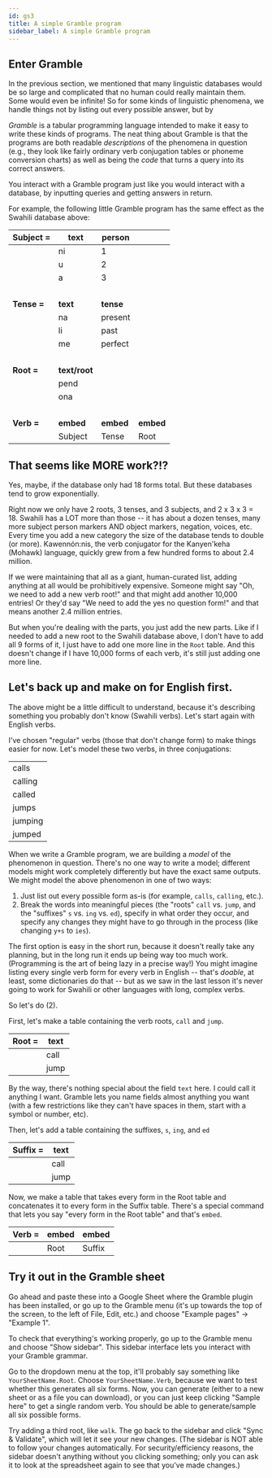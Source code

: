 ```yaml
---
id: gs3
title: A simple Gramble program
sidebar_label: A simple Gramble program
---
```


## Enter Gramble

In the previous section, we mentioned that many linguistic databases would be so large and complicated that no human could really maintain them.  Some would even be infinite!  So for some kinds of linguistic phenomena, we handle things not by listing out every possible answer, but by 

*Gramble* is a tabular programming language intended to make it easy to write these kinds of programs.  The neat thing about Gramble is that the programs are both readable *descriptions* of the phenomena in question (e.g., they look like fairly ordinary verb conjugation tables or phoneme conversion charts) as well as being the *code* that turns a query into its correct answers.

You interact with a Gramble program just like you would interact with a database, by inputting queries and getting answers in return.  

For example, the following little Gramble program has the same effect as the Swahili database above:

| **Subject =** | **text** | **person** ||
|----|----|----|---|
|              | ni   | 1 |
|              | u   | 2 |
|              | a   | 3 |
| &nbsp; |
| **Tense =** | **text** | **tense** |
|         | na | present |
|         | li | past |
|         | me | perfect |
| &nbsp; |
| **Root =** | **text/root** |
|         | pend |
|         | ona |
| &nbsp; |
| **Verb =** | **embed** | **embed** | **embed** |
|           | Subject | Tense | Root |


## That seems like MORE work?!?

Yes, maybe, if the database only had 18 forms total.  But these databases tend to grow exponentially.  

Right now we only have 2 roots, 3 tenses, and 3 subjects, and 2 x 3 x 3 = 18.  Swahili has a LOT more than those -- it has about a dozen tenses, many more subject person markers AND object markers, negation, voices, etc.  Every time you add a new category the size of the database tends to double (or more).  Kawennón:nis, the verb conjugator for the Kanyen'keha (Mohawk) language, quickly grew from a few hundred forms to about 2.4 million.

If we were maintaining that all as a giant, human-curated list, adding anything at all would be prohibitively expensive.  Someone might say "Oh, we need to add a new verb root!" and that might add another 10,000 entries!  Or they'd say "We need to add the yes no question form!" and that means another 2.4 million entries.

But when you're dealing with the parts, you just add the new parts.  Like if I needed to add a new root to the Swahili database above, I don't have to add all 9 forms of it, I just have to add one more line in the `Root` table.  And this doesn't change if I have 10,000 forms of each verb, it's still just adding one more line.

## Let's back up and make on for English first.

The above might be a little difficult to understand, because it's describing something you probably don't know (Swahili verbs).  Let's start again with English verbs.

I've chosen "regular" verbs (those that don't change form) to make things easier for now.  Let's model these two verbs, in three conjugations:

| |
|-------|
| calls | 
| calling |
| called |
| jumps | 
| jumping | 
| jumped |

When we write a Gramble program, we are building a *model* of the phenomenon in question.  There's no one way to write a model; different models might work completely differently but have the exact same outputs.  We might model the above phenomenon in one of two ways:

1. Just list out every possible form as-is (for example, ``calls``, ``calling``, etc.).
2. Break the words into meaningful pieces (the "roots" ``call`` vs. ``jump``, and the "suffixes" ``s`` vs. ``ing`` vs. ``ed``), specify in what order they occur, and specify any changes they might have to go through in the process (like changing ``y+s`` to ``ies``).

The first option is easy in the short run, because it doesn't really take any planning, but in the long run it ends up being way too much work.  (Programming is the art of being lazy in a precise way!)  You might imagine listing every single verb form for every verb in English -- that's *doable*, at least, some dictionaries do that -- but as we saw in the last lesson it's never going to work for Swahili or other languages with long, complex verbs.

So let's do (2).

First, let's make a table containing the verb roots, ``call`` and ``jump``.  

| **Root =** | **text** |
|----|----|
|    | call  |
|    | jump  |

By the way, there's nothing special about the field `text` here.  I could call it anything I want.  Gramble lets you name fields almost anything you want (with a few restrictions like they can't have spaces in them, start with a symbol or number, etc).

Then, let's add a table containing the suffixes, ``s``, ``ing``, and ``ed``

| **Suffix =** | **text** |
|----|----|
|    | call  |
|    | jump  |

Now, we make a table that takes every form in the Root table and concatenates it to every form in the Suffix table.  There's a special command that lets you say "every form in the Root table" and that's `embed`.

| **Verb =** | **embed** | **embed** |
|----|----|-----|
|           | Root | Suffix


## Try it out in the Gramble sheet

Go ahead and paste these into a Google Sheet where the Gramble plugin has been installed, or go up to the Gramble menu (it's up towards the top of the screen, to the left of File, Edit, etc.) and choose "Example pages" -> "Example 1".

To check that everything's working properly, go up to the Gramble menu and choose "Show sidebar".  This sidebar interface lets you interact with your Gramble grammar.

Go to the dropdown menu at the top, it'll probably say something like `YourSheetName.Root`.  Choose `YourSheetName.Verb`, because we want to test whether this generates all six forms.  Now, you can generate (either to a new sheet or as a file you can download), or you can just keep clicking "Sample here" to get a single random verb.  You should be able to generate/sample all six possible forms.

Try adding a third root, like `walk`.  The go back to the sidebar and click "Sync & Validate", which will let it see your new changes.  (The sidebar is NOT able to follow your changes automatically.  For security/efficiency reasons, the sidebar doesn't anything without you clicking something; only you can ask it to look at the spreadsheet again to see that you've made changes.)